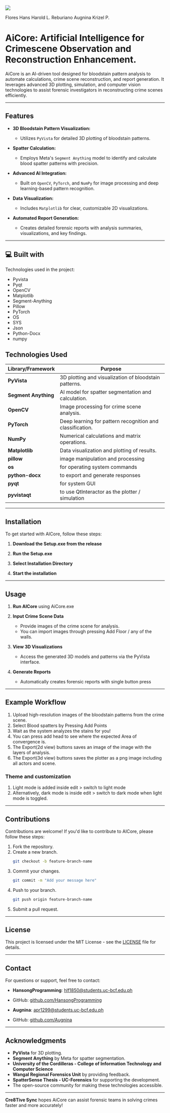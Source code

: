 
<img src="https://github.com/HansongProgramming/CapstoneAiCoreDesktop/blob/main/images/SplashScreen.png">

Flores Hans Harold L.
Reburiano Augnina Krizel P.
  


# AiCore: Artificial Intelligence for Crimescene Observation and Reconstruction Enhancement.

AiCore is an AI-driven tool designed for bloodstain pattern analysis to automate calculations, crime scene reconstruction, and report generation. 
It leverages advanced 3D plotting, simulation, and computer vision technologies to assist forensic investigators in reconstructing crime scenes efficiently.

---

## Features

- **3D Bloodstain Pattern Visualization:**
  - Utilizes `PyVista` for detailed 3D plotting of bloodstain patterns.
    
- **Spatter Calculation:**
  - Employs Meta's `Segment Anything` model to identify and calculate blood spatter patterns with precision.

- **Advanced AI Integration:**
  - Built on `OpenCV`, `PyTorch`, and `NumPy` for image processing and deep learning-based pattern recognition.

- **Data Visualization:**
  - Includes `Matplotlib` for clear, customizable 2D visualizations.

- **Automated Report Generation:**
  - Creates detailed forensic reports with analysis summaries, visualizations, and key findings.

---
  
<h2>💻 Built with</h2>
Technologies used in the project:

*   Pyvista
*   Pyqt
*   OpenCV
*   Matplotlib
*   Segment-Anything
*   Pillow
*   PyTorch
*   OS
*   SYS
*   Json
*   Python-Docx
*   numpy

## Technologies Used

| Library/Framework | Purpose |
|--------------------|---------|
| **PyVista**        | 3D plotting and visualization of bloodstain patterns. |
| **Segment Anything** | AI model for spatter segmentation and calculation. |
| **OpenCV**         | Image processing for crime scene analysis. |
| **PyTorch**        | Deep learning for pattern recognition and classification. |
| **NumPy**          | Numerical calculations and matrix operations. |
| **Matplotlib**     | Data visualization and plotting of results. |
|**pillow** | image manipulation and processing|
| **os** | for operating system commands |
|**python-docx**| to export and generate responses|
|**pyqt** | for system GUI|
|**pyvistaqt** | to use QtInteractor as the plotter / simulation|
---

## Installation

To get started with AICore, follow these steps:

1. **Download the Setup.exe from the release**

2. **Run the Setup.exe**

3. **Select Installation Directory**

4. **Start the installation**
---

## Usage
1. **Run AICore**
   using AiCore.exe

2. **Input Crime Scene Data**
   - Provide images of the crime scene for analysis.
   - You can import images through pressing Add Floor / any of the walls.

3. **View 3D Visualizations**
   - Access the generated 3D models and patterns via the PyVista interface.

4. **Generate Reports**
   - Automatically creates forensic reports with single button press

---

## Example Workflow

1. Upload high-resolution images of the bloodstain patterns from the crime scene.
2. Select Blood spatters by Pressing Add Points
3. Wait as the system analyzes the stains for you!
4. You can press add head to see where the expected Area of convergence is.
5. The Export(2d view) buttons saves an image of the image with the layers of analysis.
6. The Export(3d view) buttons saves the plotter as a png image including all actors and scene.

### Theme and customization
1. Light mode is added inside edit > switch to light mode
2. Alternatively, dark mode is inside edit > switch to dark mode when light mode is toggled.
---

## Contributions

Contributions are welcome! If you'd like to contribute to AICore, please follow these steps:

1. Fork the repository.
2. Create a new branch.
   ```bash
   git checkout -b feature-branch-name
   ```
3. Commit your changes.
   ```bash
   git commit -m "Add your message here"
   ```
4. Push to your branch.
   ```bash
   git push origin feature-branch-name
   ```
5. Submit a pull request.

---

## License

This project is licensed under the MIT License - see the [LICENSE](LICENSE.txt) file for details.

---

## Contact

For questions or support, feel free to contact:
- **HansongProgramming**: [hlf1850@students.uc-bcf.edu.ph](mailto:hlf1850@students.uc-bcf.edu.ph)
- GitHub: [github.com/HansongProgramming](https://github.com/HansongProgramming)

- **Augnina**: [apr1299@students.uc-bcf.edu.ph](mailto:apr1299@students.uc-bcf.edu.ph)
- GitHub: [github.com/Augnina](https://github.com/Augnina)
---

## Acknowledgments

- **PyVista** for 3D plotting.
- **Segment Anything** by Meta for spatter segmentation.
- **University of the Cordilleras - College of Information Technology and Computer Science**
- **Wangal Regional Forensics Unit** by providing feedback.
- **SpatterSense Thesis - UC-Forensics** for supporting the development.
- The open-source community for making these technologies accessible.

---

**Cre8Tive Sync** hopes AiCore can assist forensic teams in solving crimes faster and more accurately! 


